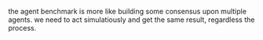 the agent benchmark is more like building some consensus upon multiple agents. we need to act simulatiously and get the same result, regardless the process.